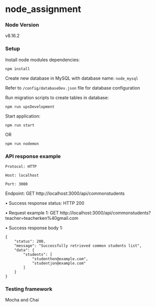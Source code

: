 # node_assignment

### Node Version
v8.16.2

### Setup

Install node modules dependencies:
```
npm install
```

Create new database in MySQL with database name: ```node_mysql```

Refer to ```/config/databaseDev.json``` file for database configuration


Run migration scripts to create tables in database:
```
npm run upsDevelopment
```

Start application:
```
npm run start
```
OR
```
npm run nodemon
```

### API response example

```Protocol: HTTP```  

```Host: localhost``` 

```Port: 3000```

Endpoint: GET http://localhost:3000/api/commonstudents

• Success response status: HTTP 200

• Request example 1: GET http://localhost:3000/api/commonstudents?teacher=teacherken%40gmail.com

• Success response body 1:
```
{
    "status": 200,
    "message": "Successfully retrieved common students list",
    "data": {
        "students": [
            "studenthon@example.com",
            "studentjon@example.com"
        ]
    }
}
```

### Testing framework

Mocha and Chai


